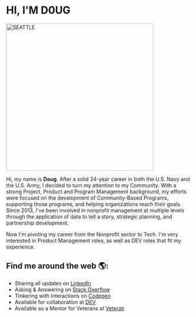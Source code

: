 # HI, I'M D0UG

<img src="https://i.imgur.com/tEtfWZQ.jpg" alt="SEATTLE" style="width:400px;"/>

Hi, my name is **Doug**. After a solid 24-year career in both the U.S. Navy and the U.S. Army, I decided to turn my attention to my Community. With a strong Project, Product and Program Management background, my efforts were focused on the development of Community-Based Programs, supporting those programs, and helping organizations reach their goals. Since 2013, I've been involved in nonprofit management at multiple levels through the application of data to tell a story, strategic planning, and partnership development.

Now I'm pivoting my career from the Nonprofit sector to Tech. I'm very interested in Product Management roles, as well as DEV roles that fit my experience.

## Find me around the web 🌎: 
- Sharing all updates on [LinkedIn](https://www.linkedin.com/in/dougpfeffer/)
- Asking & Answering on [Stack Overflow](https://stackoverflow.com/users/13715241/doug-pfeffer?tab=profile)
- Tinkering with Interactions on [Codepen](https://codepen.io/dougpfeffer-alt)
- Available for collaboration at [DEV](https://dev.to/dougpfefferalt)
- Available as a Mentor for Veterans at [Veterati](https://lnkd.in/gfrYNW6)
